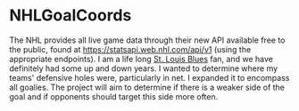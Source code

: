 # NHLGoalCoords

The NHL provides all live game data through their new API available free to the public, found at https://statsapi.web.nhl.com/api/v1 (using the appropriate endpoints). I am a life long [St. Louis Blues](https://www.nhl.com/blues) fan, and we have definitely had some up and down years. I wanted to determine where my teams' defensive holes were, particularly in net. I expanded it to encompass all goalies. The project will aim to determine if there is a weaker side of the goal and if opponents should target this side more often.



